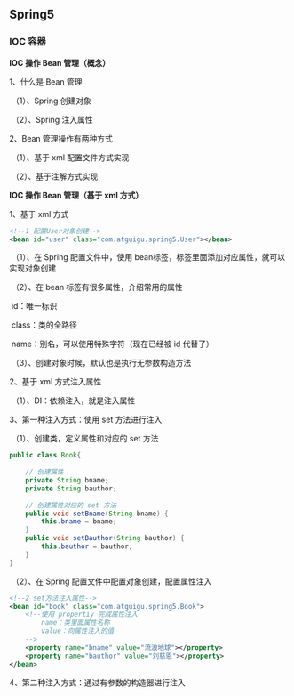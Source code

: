 ## Spring5

### IOC 容器

**IOC 操作 Bean 管理（概念）**

1、什么是 Bean 管理

​	（1）、Spring 创建对象

​	（2）、Spring 注入属性

2、Bean 管理操作有两种方式

​	（1）、基于 xml 配置文件方式实现

​	（2）、基于注解方式实现



**IOC 操作 Bean 管理（基于 xml 方式）**

1、基于 xml 方式

```xml
<!--1 配置User对象创建-->
<bean id="user" class="com.atguigu.spring5.User"></bean>
```

​	（1）、在 Spring 配置文件中，使用 bean标签，标签里面添加对应属性，就可以实现对象创建

​	（2）、在 bean 标签有很多属性，介绍常用的属性

​			id：唯一标识

​			class：类的全路径

​			name：别名，可以使用特殊字符（现在已经被 id 代替了）

​	（3）、创建对象时候，默认也是执行无参数构造方法

2、基于 xml 方式注入属性

​	（1）、DI：依赖注入，就是注入属性



3、第一种注入方式：使用 set 方法进行注入

​	（1）、创建类，定义属性和对应的 set 方法

```java
public class Book{
    
    // 创建属性
    private String bname;
    private String bauthor;
    
    // 创建属性对应的 set 方法
    public void setBname(String bname) {
        this.bname = bname;
    }
    public void setBauthor(String bauthor) {
        this.bauthor = bauthor;
    }
}
```

​	（2）、在 Spring 配置文件中配置对象创建，配置属性注入

```xml
<!--2 set方法注入属性-->
<bean id="book" class="com.atguigu.spring5.Book">
	<!--使用 propertiy 完成属性注入
		name：类里面属性名称
		value：向属性注入的值
	-->
    <property name="bname" value="流浪地球"></property>
    <property name="bauthor" value="刘慈恩"></property>
</bean>
```

4、第二种注入方式：通过有参数的构造器进行注入


